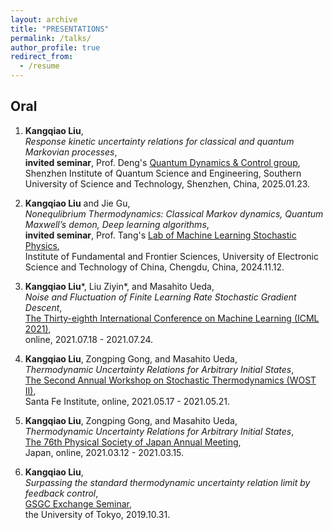 ```yaml
---
layout: archive
title: "PRESENTATIONS"
permalink: /talks/
author_profile: true
redirect_from:
  - /resume
---
```

## **Oral**
1. **Kangqiao Liu**,<br />
   *Response kinetic uncertainty relations for classical and quantum Markovian processes*,<br />
   **invited seminar**, Prof. Deng's [Quantum Dynamics & Control group](https://qudynamics.notion.site/541b64d4f7244012a682eaff6aa97eeb?v=3aa83ef15f9144f78338af3e77cfc060), <br />
   Shenzhen Institute of Quantum Science and Engineering, Southern University of Science and Technology, Shenzhen, China, 2025.01.23.
2. **Kangqiao Liu** and Jie Gu,<br />
  *Nonequlibrium Thermodynamics: Classical Markov dynamics, Quantum Maxwell’s demon, Deep learning algorithms*,<br />
  **invited seminar**, Prof. Tang's [Lab of Machine Learning Stochastic Physics](https://jamestang23.github.io/contact/), <br />
  Institute of Fundamental and Frontier Sciences, University of Electronic Science and Technology of China, Chengdu, China, 2024.11.12.

3. **Kangqiao Liu**\*, Liu Ziyin\*, and Masahito Ueda,<br />
  *Noise and Fluctuation of Finite Learning Rate Stochastic Gradient Descent*,<br />
  [The Thirty-eighth International Conference on Machine Learning (ICML 2021)](https://icml.cc/Conferences/2021),<br />
  online, 2021.07.18 - 2021.07.24.

4. **Kangqiao Liu**, Zongping Gong, and Masahito Ueda,<br />
   *Thermodynamic Uncertainty Relations for Arbitrary Initial States*,<br />
   [The Second Annual Workshop on Stochastic Thermodynamics (WOST II)](https://wiki.santafe.edu/index.php/Stochastic_Thermodynamics_II),<br />
   Santa Fe Institute, online, 2021.05.17 - 2021.05.21.

5. **Kangqiao Liu**, Zongping Gong, and Masahito Ueda,<br />
   *Thermodynamic Uncertainty Relations for Arbitrary Initial States*,<br />
   [The 76th Physical Society of Japan Annual Meeting](https://www.jps.or.jp/activities/meetings/index.php),<br />
   Japan, online, 2021.03.12 - 2021.03.15.

6. **Kangqiao Liu**,<br />
   *Surpassing the standard thermodynamic uncertainty relation limit by feedback control*,<br />
   [GSGC Exchange Seminar](https://www.s.u-tokyo.ac.jp/GSGC/index.html),<br />
   the University of Tokyo, 2019.10.31.



<!-- {% if site.talkmap_link == true %}

<p style="text-decoration:underline;"><a href="/talkmap.html">See a map of all the places I've given a talk!</a></p>

{% endif %}

{% for post in site.talks reversed %}
  {% include archive-single-talk.html %}
{% endfor %} -->

